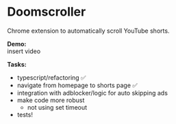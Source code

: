 # Doomscroller

Chrome extension to automatically scroll YouTube shorts.

**Demo:**\
insert video

**Tasks:**

- typescript/refactoring ✅
- navigate from homepage to shorts page ✅
- integration with adblocker/logic for auto skipping ads
- make code more robust
  - not using set timeout
- tests!
